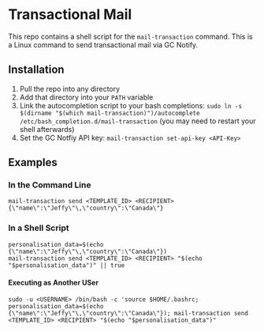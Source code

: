 # Transactional Mail

This repo contains a shell script for the `mail-transaction` command. This is a Linux command to send transactional mail via GC Notify.

## Installation

1. Pull the repo into any directory
1. Add that directory into your `PATH` variable
1. Link the autocompletion script to your bash completions: `sudo ln -s $(dirname "$(which mail-transaction)")/autocomplete /etc/bash_completion.d/mail-transaction` (you may need to restart your shell afterwards)
1. Set the GC Notfiy API key: `mail-transaction set-api-key <API-Key>`

## Examples

### In the Command Line

```
mail-transaction send <TEMPLATE_ID> <RECIPIENT> {\"name\":\"Jeffy\"\,\"country\":\"Canada\"}
```

### In a Shell Script

```
personalisation_data=$(echo {\"name\":\"Jeffy\"\,\"country\":\"Canada\"})
mail-transaction send <TEMPLATE_ID> <RECIPIENT> "$(echo "$personalisation_data")" || true
```

#### Executing as Another USer

```
sudo -u <USERNAME> /bin/bash -c 'source $HOME/.bashrc; personalisation_data=$(echo {\"name\":\"Jeffy\"\,\"country\":\"Canada\"}); mail-transaction send <TEMPLATE_ID> <RECIPIENT> "$(echo "$personalisation_data")"
```
